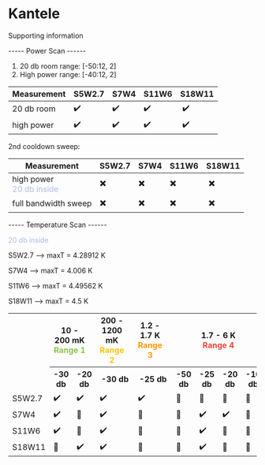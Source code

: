 # Kantele
Supporting information



----- Power Scan ------
1) 20 db room range: [-50:12, 2]
2) High power range: [-40:12, 2]

| Measurement                                                    | S5W2.7 | S7W4 | S11W6 | S18W11   |
|----------------------------------------------------------------|--------|------|-------|----------|
| 20 db room                                                     | ✔️     | ✔️   | ✔️    | ️   ✔️   |
| high power                                                     | ✔️     | ✔️   | ✔️    | ️   ✔️   |

2nd cooldown sweep:

| Measurement                                                     | S5W2.7 | S7W4 | S11W6 | S18W11   |
|-----------------------------------------------------------------|--------|------|-------|----------|
| high power<br/><span style="color:#b0b9e8;">20 db inside</span> | ✖️     | ✖️   | ✖️    | ️   ✖️   |
| full bandwidth sweep                                            | ✖️     | ✖️   | ✖️    | ️   ✖️   |



----- Temperature Scan ------

<span style="color:#b0b9e8;">20 db inside</span> 


S5W2.7 --> maxT = 4.28912 K

S7W4 --> maxT = 4.006 K

S11W6 --> maxT = 4.49562 K

S18W11 -->  maxT = 4.5 K

<table>
  <tr>
    <th rowspan="2"> </th>
    <th colspan="2" style="padding-right: 20px;"> 10 - 200 mK <br/> <span style="color:#8BC34A;">Range 1</span></th>
    <th colspan="1" style="padding-right: 20px;"> 200 - 1200 mK <br/> <span style="color:#FFC107;">Range 2</span></th>
    <th colspan="1" style="padding-right: 20px;"> 1.2 - 1.7 K <br/> <span style="color:#FF9800;">Range 3</span></th>
    <th colspan="4">1.7 - 6 K <br/> <span style="color:#F44336;">Range 4</span></th>
  </tr>
  <tr>
    <th>-30 db</th>
    <th>-20 db</th>
    <th>-30 db</th>
    <th>-25 db</th>
    <th>-50 db</th>
    <th>-25 db</th>
    <th>-20 db</th>
    <th>-10 db</th>
  </tr>
  <tr>
    <td>S5W2.7</td>
    <td>✔️</td>
    <td>✔️</td>
    <td>✔️</td>
    <td>✔️️</td>
    <td>🔴</td>
    <td>🍋</td>
    <td>🍋</td>
    <td>🍋</td>
  </tr>
  <tr>
    <td>S7W4</td>
    <td>✔️</td>
    <td>🔴</td>
    <td>✔️</td>
    <td>🔴</td>
    <td>🔴</td>
    <td>✔️</td>
    <td>✔️</td>
    <td>🔴</td>
  </tr>
  <tr>
    <td>S11W6</td>
    <td>✔️</td>
    <td>🔴</td>
    <td>✔️</td>
    <td>🔴</td>
    <td>🔴</td>
    <td>✔️</td>
    <td>🔴️</td>
    <td>🔴️</td>
  </tr>
  <tr>
    <td>S18W11</td>
    <td>🔴️</td>
    <td>✔️️</td>
    <td>✔️</td>
    <td>🔴️</td>
    <td>🔴️️</td>
    <td>✔️</td>
    <td>🔴️</td>
    <td>🔴️</td>
  </tr>
</table>




